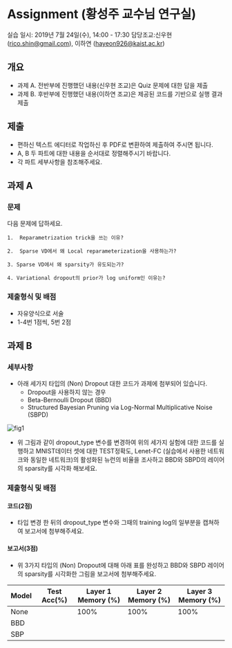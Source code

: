 # Assignment (황성주 교수님 연구실)

실습 일시: 2019년 7월 24일(수), 14:00 - 17:30
담당조교:신우현 (rico.shin@gmail.com), 이하연 (hayeon926@kaist.ac.kr)

## 개요
* 과제 A. 전반부에 진행했던 내용(신우현 조교)은 Quiz 문제에 대한 답을 제출 
* 과제 B. 후반부에 진행했던 내용(이하연 조교)은 제공된 코드를 기반으로 실행 결과 제출

## 제출

* 편하신 텍스트 에디터로 작업하신 후 PDF로 변환하여 제출하여 주시면 됩니다.
* A, B 두 파트에 대한 내용을 순서대로 정렬해주시기 바랍니다.
* 각 파트 세부사항을 참조해주세요. 

## 과제 A 
### 문제 
다음 문제에 답하세요.


	1.  Reparametrization trick을 쓰는 이유?
	
	2.  Sparse VD에서 왜 Local reparameterization을 사용하는가?
	
	3. Sparse VD에서 왜 sparsity가 유도되는가? 
	
	4. Variational dropout의 prior가 log uniform인 이유는?

### 제출형식 및 배점
* 자유양식으로 서술
* 1-4번 1점씩, 5번 2점 

## 과제 B
### 세부사항 
* 아래 세가지 타입의 (Non) Dropout 대한 코드가 과제에 첨부되어 있습니다.
	*	Dropout을 사용하지 않는 경우
	* Beta-Bernoulli Dropout (BBD)
	* Structured Bayesian Pruning via Log-Normal Multiplicative Noise (SBPD)

![fig1](https://github.com/ricoshin/test2/blob/master/fig.jpg=2x)
 
* 위 그림과 같이 dropout_type 변수를 변경하여 위의 세가지 실험에 대한 코드를 실행하고 MNIST데이터 셋에 대한 TEST정확도, Lenet-FC (실습에서 사용한 네트워크와 동일한 네트워크)의 활성화된 뉴런의 비율을 조사하고 BBD와 SBPD의 레이어의 sparsity를 시각화 해보세요. 

### 제출형식 및 배점

#### 코드(2점)
* 타입 변경 한 뒤의 dropout_type 변수와 그때의 training log의 일부분을 캡쳐하여 보고서에 첨부해주세요.
#### 보고서(3점) 
* 위 3가지 타입의 (Non) Dropout에 대해 아래 표를 완성하고 BBD와 SBPD 레이어의 sparsity를 시각화한 그림을 보고서에 첨부해주세요. 
  
| Model | Test Acc(%) | Layer 1 Memory (%) | Layer 2 Memory (%) | Layer 3 Memory (%) |
|-------|-------------|--------------------|--------------------|--------------------|
| None  |             | 100%               | 100%               | 100%               |
| BBD   |             |                    |                    |                    |
| SBP   |             |                    |                    |                    |
